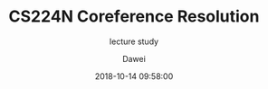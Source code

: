 ---
layout:     post
title:      "CS224N Coreference Resolution"
subtitle:   "lecture study"
date:       2018-10-14 09:58:00
author:     "Dawei"
header-img: img/nlp.jpg
tags:
    - lecture study
---